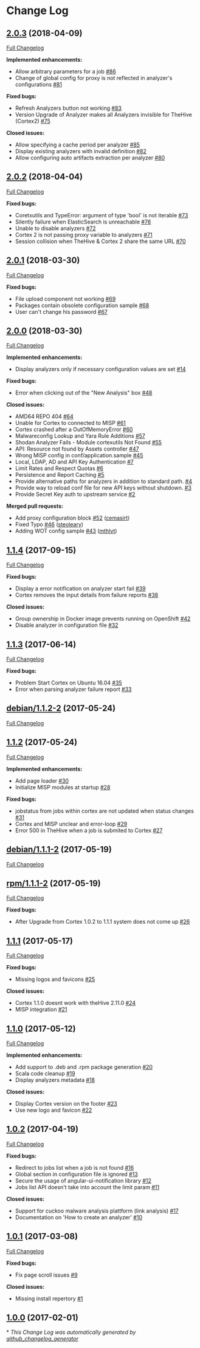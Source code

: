 # Change Log

## [2.0.3](https://github.com/TheHive-Project/Cortex/tree/2.0.3) (2018-04-09)

[Full Changelog](https://github.com/TheHive-Project/Cortex/compare/2.0.2...2.0.3)

**Implemented enhancements:**

- Allow arbitrary parameters for a job [\#86](https://github.com/TheHive-Project/Cortex/issues/86)
- Change of global config for proxy is not reflected in analyzer's configurations [\#81](https://github.com/TheHive-Project/Cortex/issues/81)

**Fixed bugs:**

- Refresh Analyzers button not working [\#83](https://github.com/TheHive-Project/Cortex/issues/83)
- Version Upgrade of Analyzer makes all Analyzers invisible for TheHive \(Cortex2\) [\#75](https://github.com/TheHive-Project/Cortex/issues/75)

**Closed issues:**

- Allow specifying a cache period per analyzer [\#85](https://github.com/TheHive-Project/Cortex/issues/85)
- Display existing analyzers with invalid definition [\#82](https://github.com/TheHive-Project/Cortex/issues/82)
- Allow configuring auto artifacts extraction per analyzer [\#80](https://github.com/TheHive-Project/Cortex/issues/80)

## [2.0.2](https://github.com/TheHive-Project/Cortex/tree/2.0.2) (2018-04-04)
[Full Changelog](https://github.com/TheHive-Project/Cortex/compare/2.0.1...2.0.2)

**Fixed bugs:**

- Coretxutils and TypeError: argument of type 'bool' is not iterable [\#73](https://github.com/TheHive-Project/Cortex/issues/73)
- Silently failure when ElasticSearch is unreachable [\#76](https://github.com/TheHive-Project/Cortex/issues/76)
- Unable to disable analyzers [\#72](https://github.com/TheHive-Project/Cortex/issues/72)
- Cortex 2 is not passing proxy variable to analyzers [\#71](https://github.com/TheHive-Project/Cortex/issues/71)
- Session collision when TheHive & Cortex 2 share the same URL [\#70](https://github.com/TheHive-Project/Cortex/issues/70)

## [2.0.1](https://github.com/TheHive-Project/Cortex/tree/2.0.1) (2018-03-30)
[Full Changelog](https://github.com/TheHive-Project/Cortex/compare/2.0.0...2.0.1)

**Fixed bugs:**

- File upload component not working [\#69](https://github.com/TheHive-Project/Cortex/issues/69)
- Packages contain obsolete configuration sample [\#68](https://github.com/TheHive-Project/Cortex/issues/68)
- User can't change his password [\#67](https://github.com/TheHive-Project/Cortex/issues/67)

## [2.0.0](https://github.com/TheHive-Project/Cortex/tree/2.0.0) (2018-03-30)
[Full Changelog](https://github.com/TheHive-Project/Cortex/compare/1.1.4...2.0.0)

**Implemented enhancements:**

- Display analyzers only if necessary configuration values are set [\#14](https://github.com/TheHive-Project/Cortex/issues/14)

**Fixed bugs:**

- Error when clicking out of the "New Analysis" box [\#48](https://github.com/TheHive-Project/Cortex/issues/48)

**Closed issues:**

- AMD64 REPO 404 [\#64](https://github.com/TheHive-Project/Cortex/issues/64)
- Unable for Cortex to connected to MISP [\#61](https://github.com/TheHive-Project/Cortex/issues/61)
- Cortex crashed after a OutOfMemoryError [\#60](https://github.com/TheHive-Project/Cortex/issues/60)
- Malwareconfig Lookup and Yara Rule Additions [\#57](https://github.com/TheHive-Project/Cortex/issues/57)
- Shodan Analyzer Fails - Module cortexutils Not Found [\#55](https://github.com/TheHive-Project/Cortex/issues/55)
- API: Resource not found by Assets controller [\#47](https://github.com/TheHive-Project/Cortex/issues/47)
- Wrong MISP config in conf/application.sample [\#45](https://github.com/TheHive-Project/Cortex/issues/45)
- Local, LDAP, AD and API Key Authentication [\#7](https://github.com/TheHive-Project/Cortex/issues/7)
- Limit Rates and Respect Quotas [\#6](https://github.com/TheHive-Project/Cortex/issues/6)
- Persistence and Report Caching [\#5](https://github.com/TheHive-Project/Cortex/issues/5)
- Provide alternative paths for analyzers in addition to standard path.  [\#4](https://github.com/TheHive-Project/Cortex/issues/4)
- Provide way to reload conf file for new API keys without shutdown. [\#3](https://github.com/TheHive-Project/Cortex/issues/3)
- Provide Secret Key auth to upstream service [\#2](https://github.com/TheHive-Project/Cortex/issues/2)

**Merged pull requests:**

- Add proxy configuration block [\#52](https://github.com/TheHive-Project/Cortex/pull/52) ([cemasirt](https://github.com/cemasirt))
- Fixed Typo [\#46](https://github.com/TheHive-Project/Cortex/pull/46) ([steoleary](https://github.com/steoleary))
- Adding WOT config sample [\#43](https://github.com/TheHive-Project/Cortex/pull/43) ([mthlvt](https://github.com/mthlvt))

## [1.1.4](https://github.com/TheHive-Project/Cortex/tree/1.1.4) (2017-09-15)
[Full Changelog](https://github.com/TheHive-Project/Cortex/compare/1.1.3...1.1.4)

**Fixed bugs:**

- Display a error notification on analyzer start fail [\#39](https://github.com/TheHive-Project/Cortex/issues/39)
- Cortex removes the input details from failure reports [\#38](https://github.com/TheHive-Project/Cortex/issues/38)

**Closed issues:**

- Group ownership in Docker image prevents running on OpenShift [\#42](https://github.com/TheHive-Project/Cortex/issues/42)
- Disable analyzer in configuration file [\#32](https://github.com/TheHive-Project/Cortex/issues/32)

## [1.1.3](https://github.com/TheHive-Project/Cortex/tree/1.1.3) (2017-06-14)
[Full Changelog](https://github.com/TheHive-Project/Cortex/compare/debian/1.1.2-2...1.1.3)

**Fixed bugs:**

- Problem Start Cortex on Ubuntu 16.04 [\#35](https://github.com/TheHive-Project/Cortex/issues/35)
- Error when parsing analyzer failure report [\#33](https://github.com/TheHive-Project/Cortex/issues/33)

## [debian/1.1.2-2](https://github.com/TheHive-Project/Cortex/tree/debian/1.1.2-2) (2017-05-24)
[Full Changelog](https://github.com/TheHive-Project/Cortex/compare/1.1.2...debian/1.1.2-2)

## [1.1.2](https://github.com/TheHive-Project/Cortex/tree/1.1.2) (2017-05-24)
[Full Changelog](https://github.com/TheHive-Project/Cortex/compare/debian/1.1.1-2...1.1.2)

**Implemented enhancements:**

- Add page loader [\#30](https://github.com/TheHive-Project/Cortex/issues/30)
- Initialize MISP modules at startup [\#28](https://github.com/TheHive-Project/Cortex/issues/28)

**Fixed bugs:**

- jobstatus from jobs within cortex are not updated when status changes [\#31](https://github.com/TheHive-Project/Cortex/issues/31)
- Cortex and MISP unclear and error-loop [\#29](https://github.com/TheHive-Project/Cortex/issues/29)
- Error 500 in TheHive when a job is submited to Cortex [\#27](https://github.com/TheHive-Project/Cortex/issues/27)

## [debian/1.1.1-2](https://github.com/TheHive-Project/Cortex/tree/debian/1.1.1-2) (2017-05-19)
[Full Changelog](https://github.com/TheHive-Project/Cortex/compare/rpm/1.1.1-2...debian/1.1.1-2)

## [rpm/1.1.1-2](https://github.com/TheHive-Project/Cortex/tree/rpm/1.1.1-2) (2017-05-19)
[Full Changelog](https://github.com/TheHive-Project/Cortex/compare/1.1.1...rpm/1.1.1-2)

**Fixed bugs:**

- After Upgrade from Cortex 1.0.2 to 1.1.1 system does not come up [\#26](https://github.com/TheHive-Project/Cortex/issues/26)

## [1.1.1](https://github.com/TheHive-Project/Cortex/tree/1.1.1) (2017-05-17)
[Full Changelog](https://github.com/TheHive-Project/Cortex/compare/1.1.0...1.1.1)

**Fixed bugs:**

- Missing logos and favicons [\#25](https://github.com/TheHive-Project/Cortex/issues/25)

**Closed issues:**

- Cortex 1.1.0 doesnt work with theHive 2.11.0 [\#24](https://github.com/TheHive-Project/Cortex/issues/24)
- MISP integration [\#21](https://github.com/TheHive-Project/Cortex/issues/21)

## [1.1.0](https://github.com/TheHive-Project/Cortex/tree/1.1.0) (2017-05-12)
[Full Changelog](https://github.com/TheHive-Project/Cortex/compare/1.0.2...1.1.0)

**Implemented enhancements:**

- Add support to .deb and .rpm package generation [\#20](https://github.com/TheHive-Project/Cortex/issues/20)
- Scala code cleanup [\#19](https://github.com/TheHive-Project/Cortex/issues/19)
- Display analyzers metadata [\#18](https://github.com/TheHive-Project/Cortex/issues/18)

**Closed issues:**

- Display Cortex version on the footer [\#23](https://github.com/TheHive-Project/Cortex/issues/23)
- Use new logo and favicon [\#22](https://github.com/TheHive-Project/Cortex/issues/22)

## [1.0.2](https://github.com/TheHive-Project/Cortex/tree/1.0.2) (2017-04-19)
[Full Changelog](https://github.com/TheHive-Project/Cortex/compare/1.0.1...1.0.2)

**Fixed bugs:**

- Redirect to jobs list when a job is not found [\#16](https://github.com/TheHive-Project/Cortex/issues/16)
- Global section in configuration file is ignored [\#13](https://github.com/TheHive-Project/Cortex/issues/13)
- Secure the usage of angular-ui-notification library [\#12](https://github.com/TheHive-Project/Cortex/issues/12)
- Jobs list API doesn't take into account the limit param [\#11](https://github.com/TheHive-Project/Cortex/issues/11)

**Closed issues:**

- Support for cuckoo malware analysis plattform \(link analysis\) [\#17](https://github.com/TheHive-Project/Cortex/issues/17)
- Documentation on 'How to create an analyzer' [\#10](https://github.com/TheHive-Project/Cortex/issues/10)

## [1.0.1](https://github.com/TheHive-Project/Cortex/tree/1.0.1) (2017-03-08)
[Full Changelog](https://github.com/TheHive-Project/Cortex/compare/1.0.0...1.0.1)

**Fixed bugs:**

- Fix page scroll issues [\#9](https://github.com/TheHive-Project/Cortex/issues/9)

**Closed issues:**

- Missing install repertory [\#1](https://github.com/TheHive-Project/Cortex/issues/1)

## [1.0.0](https://github.com/TheHive-Project/Cortex/tree/1.0.0) (2017-02-01)


\* *This Change Log was automatically generated by [github_changelog_generator](https://github.com/skywinder/Github-Changelog-Generator)*